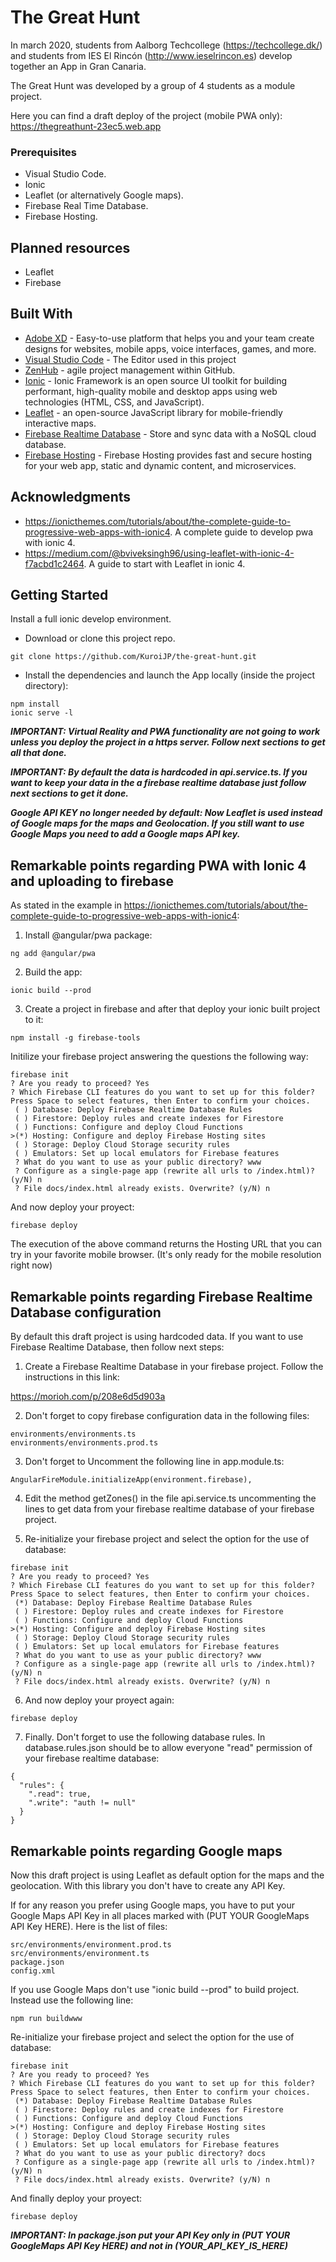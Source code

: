 # The Great Hunt

In march 2020, students from Aalborg Techcollege (https://techcollege.dk/) and students from IES El Rincón (http://www.ieselrincon.es) develop together an App in Gran Canaria.

The Great Hunt was developed by a group of 4 students as a module project. 

Here you can find a draft deploy of the project (mobile PWA only):
https://thegreathunt-23ec5.web.app

### Prerequisites

* Visual Studio Code.
* Ionic
* Leaflet (or alternatively Google maps).
* Firebase Real Time Database.
* Firebase Hosting.

## Planned resources

* Leaflet
* Firebase

## Built With

* [Adobe XD](https://www.adobe.com/products/xd.html) - Easy-to-use platform that helps you and your team create designs for websites, mobile apps, voice interfaces, games, and more.
* [Visual Studio Code](https://code.visualstudio.com/) - The Editor used in this project
* [ZenHub](https://www.zenhub.com/) - agile project management within GitHub.
* [Ionic](https://ionicframework.com/docs/intro) - Ionic Framework is an open source UI toolkit for building performant, high-quality mobile and desktop apps using web technologies (HTML, CSS, and JavaScript).
* [Leaflet](https://leafletjs.com/) - an open-source JavaScript library for mobile-friendly interactive maps.
* [Firebase Realtime Database](https://console.firebase.google.com/) - Store and sync data with a NoSQL cloud database.
* [Firebase Hosting](https://console.firebase.google.com/) - Firebase Hosting provides fast and secure hosting for your web app, static and dynamic content, and microservices.

## Acknowledgments

* https://ionicthemes.com/tutorials/about/the-complete-guide-to-progressive-web-apps-with-ionic4. A complete guide to develop pwa with ionic 4.
* https://medium.com/@bviveksingh96/using-leaflet-with-ionic-4-f7acbd1c2464. A guide to start with Leaflet in ionic 4.

## Getting Started

Install a full ionic develop environment.

* Download or clone this project repo.

```
git clone https://github.com/KuroiJP/the-great-hunt.git
```

* Install the dependencies and launch the App locally (inside the project directory):

```
npm install
ionic serve -l
```

***IMPORTANT: Virtual Reality and PWA functionality are not going to work unless you deploy the project in a https server. Follow next sections to get all that done.***

***IMPORTANT: By default the data is hardcoded in api.service.ts. If you want to keep your data in the a firebase realtime database just follow next sections to get it done.***

***Google API KEY no longer needed by default: Now Leaflet is used instead of Google maps for the maps and Geolocation. If you still want to use Google Maps you need to add a Google maps API key.***

## Remarkable points regarding PWA with Ionic 4 and uploading to firebase

As stated in the example in https://ionicthemes.com/tutorials/about/the-complete-guide-to-progressive-web-apps-with-ionic4:

1. Install @angular/pwa package:

```
ng add @angular/pwa
```

2. Build the app:

```
ionic build --prod
```

3. Create a project in firebase and after that deploy your ionic built project to it:

```
npm install -g firebase-tools
```

Initilize your firebase project answering the questions the following way:

```
firebase init
? Are you ready to proceed? Yes
? Which Firebase CLI features do you want to set up for this folder? Press Space to select features, then Enter to confirm your choices.
 ( ) Database: Deploy Firebase Realtime Database Rules
 ( ) Firestore: Deploy rules and create indexes for Firestore
 ( ) Functions: Configure and deploy Cloud Functions
>(*) Hosting: Configure and deploy Firebase Hosting sites
 ( ) Storage: Deploy Cloud Storage security rules
 ( ) Emulators: Set up local emulators for Firebase features
 ? What do you want to use as your public directory? www
 ? Configure as a single-page app (rewrite all urls to /index.html)? (y/N) n
 ? File docs/index.html already exists. Overwrite? (y/N) n
```

And now deploy your proyect:

```
firebase deploy
```

The execution of the above command returns the Hosting URL that you can try in your favorite mobile browser. (It's only ready for the mobile resolution right now)

## Remarkable points regarding Firebase Realtime Database configuration

By default this draft project is using hardcoded data. If you want to use Firebase Realtime Database, then follow next steps:

1. Create a Firebase Realtime Database in your firebase project. Follow the instructions in this link:

https://morioh.com/p/208e6d5d903a


2. Don't forget to copy firebase configuration data in the following files:

```
environments/environments.ts
environments/environments.prod.ts
```

3. Don't forget to Uncomment the following line in app.module.ts:

```
AngularFireModule.initializeApp(environment.firebase),
```

4. Edit the method getZones() in the file api.service.ts uncommenting the lines to get data from your firebase realtime database of your firebase project.

5. Re-initialize your firebase project and select the option for the use of database:

```
firebase init
? Are you ready to proceed? Yes
? Which Firebase CLI features do you want to set up for this folder? Press Space to select features, then Enter to confirm your choices.
 (*) Database: Deploy Firebase Realtime Database Rules
 ( ) Firestore: Deploy rules and create indexes for Firestore
 ( ) Functions: Configure and deploy Cloud Functions
>(*) Hosting: Configure and deploy Firebase Hosting sites
 ( ) Storage: Deploy Cloud Storage security rules
 ( ) Emulators: Set up local emulators for Firebase features
 ? What do you want to use as your public directory? www
 ? Configure as a single-page app (rewrite all urls to /index.html)? (y/N) n
 ? File docs/index.html already exists. Overwrite? (y/N) n
```

6. And now deploy your proyect again:

```
firebase deploy
```

7. Finally. Don't forget to use the following database rules. In database.rules.json should be to allow everyone "read" permission of your firebase realtime database:

```
{
  "rules": {
    ".read": true,
    ".write": "auth != null"
  }
}
```

## Remarkable points regarding Google maps

Now this draft project is using Leaflet as default option for the maps and the geolocation. With this library you don't have to create any API Key.

If for any reason you prefer using Google maps, you have to put your Google Maps API Key in all places marked with (PUT YOUR GoogleMaps API Key HERE). Here is the list of files:

```
src/environments/environment.prod.ts
src/environments/environment.ts
package.json
config.xml
```

If you use Google Maps don't use "ionic build --prod" to build project. Instead use the following line:

```
npm run buildwww
```

Re-initialize your firebase project and select the option for the use of database:

```
firebase init
? Are you ready to proceed? Yes
? Which Firebase CLI features do you want to set up for this folder? Press Space to select features, then Enter to confirm your choices.
 (*) Database: Deploy Firebase Realtime Database Rules
 ( ) Firestore: Deploy rules and create indexes for Firestore
 ( ) Functions: Configure and deploy Cloud Functions
>(*) Hosting: Configure and deploy Firebase Hosting sites
 ( ) Storage: Deploy Cloud Storage security rules
 ( ) Emulators: Set up local emulators for Firebase features
 ? What do you want to use as your public directory? docs
 ? Configure as a single-page app (rewrite all urls to /index.html)? (y/N) n
 ? File docs/index.html already exists. Overwrite? (y/N) n
```

And finally deploy your proyect:

```
firebase deploy
```

***IMPORTANT: In package.json put your API Key only in (PUT YOUR GoogleMaps API Key HERE) and not in (YOUR_API_KEY_IS_HERE)***